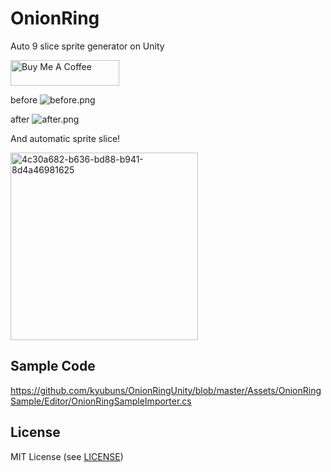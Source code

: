 # OnionRing

Auto 9 slice sprite generator on Unity

<a href="https://www.buymeacoffee.com/kyubuns" target="_blank"><img src="https://cdn.buymeacoffee.com/buttons/default-orange.png" alt="Buy Me A Coffee" height="41" width="174"></a>

before ![before.png](https://raw.githubusercontent.com/kyubuns/OnionRingUnity/master/Assets/OnionRingSample/Editor/In/SampleImage.png)

after ![after.png](https://raw.githubusercontent.com/kyubuns/OnionRingUnity/master/Assets/OnionRingSample/Editor/Out/SampleImage.png)

And automatic sprite slice!

<img width="300" alt="4c30a682-b636-bd88-b941-8d4a46981625" src="https://cloud.githubusercontent.com/assets/961165/12112976/3cb31144-b3e3-11e5-811b-4ac2aee3ad32.png">

## Sample Code

https://github.com/kyubuns/OnionRingUnity/blob/master/Assets/OnionRingSample/Editor/OnionRingSampleImporter.cs

## License

MIT License (see [LICENSE](LICENSE))
